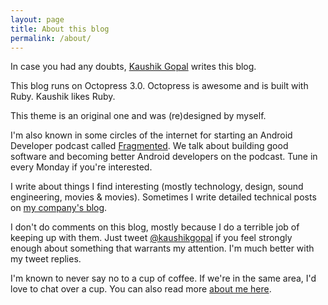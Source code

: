 ```yaml
---
layout: page
title: About this blog
permalink: /about/
---
```


In case you had any doubts, [Kaushik Gopal](https://kaush.co) writes this blog.

This blog runs on Octopress 3.0. Octopress is awesome and is built with Ruby. Kaushik likes Ruby.

This theme is an original one and was (re)designed by myself.

I'm also known in some circles of the internet for starting an Android Developer podcast called [Fragmented](http://fragmentedpodcast.com). We talk about building good software and becoming better Android developers on the podcast. Tune in every Monday if you're interested.

I write about things I find interesting (mostly technology, design, sound engineering, movies & movies). Sometimes I write detailed technical posts on [my company's blog](https://tech.instacart.com/@kaushikgopal).

I don't do comments on this blog, mostly because I do a terrible job of keeping up with them. Just tweet [@kaushikgopal](https://twitter.com/kaushikgopal) if you feel strongly enough about something that warrants my attention. I'm much better with my tweet replies.

I'm known to never say no to a cup of coffee. If we're in the same area, I'd love to chat over a cup. You can also read more [about me here](https://kaush.co).